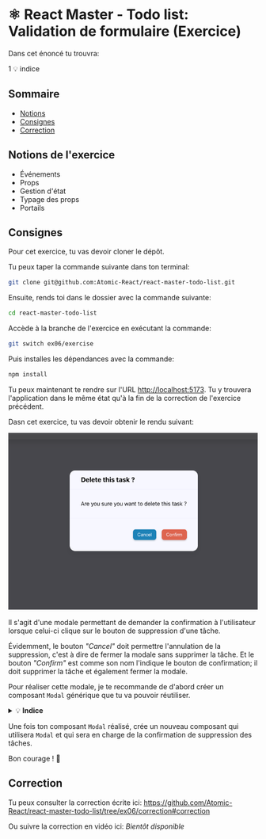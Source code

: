 # ⚛️ React Master - Todo list: Validation de formulaire (Exercice)

Dans cet énoncé tu trouvra:

1 💡 indice

## Sommaire

<!-- no toc -->
*   [Notions](#notions-de-lexercice)
*   [Consignes](#consignes)
*   [Correction](#correction)

## Notions de l'exercice

*   Événements
*   Props
*   Gestion d'état
*   Typage des props
*   Portails

## Consignes

Pour cet exercice, tu vas devoir cloner le dépôt.

Tu peux taper la commande suivante dans ton terminal:

```bash
git clone git@github.com:Atomic-React/react-master-todo-list.git
```

Ensuite, rends toi dans le dossier avec la commande suivante:

```bash
cd react-master-todo-list
```

Accède à la branche de l'exercice en exécutant la commande:

```bash
git switch ex06/exercise
```

Puis installes les dépendances avec la commande:

```bash
npm install
```

Tu peux maintenant te rendre sur l'URL <http://localhost:5173>. Tu y trouvera l'application dans le même état qu'à la fin de la correction de l'exercice précédent.

Dasn cet exercice, tu vas devoir obtenir le rendu suivant:

![delete task modal](docs/delete_task_modal.png)

Il s'agit d'une modale permettant de demander la confirmation à l'utilisateur lorsque celui-ci clique sur le bouton de suppression d'une tâche.

Évidemment, le bouton _"Cancel"_ doit permettre l'annulation de la suppression, c'est à dire de fermer la modale sans supprimer la tâche. Et le bouton _"Confirm"_ est comme son nom l'indique le bouton de confirmation; il doit supprimer la tâche et également fermer la modale.

Pour réaliser cette modale, je te recommande de d'abord créer un composant `Modal` générique que tu va pouvoir réutiliser.

<details>
 <summary>💡 <b>Indice</b></summary>

 > Lorsque tu vas vouloir utiliser ta modale au niveau des lignes du tableau correspondantes au tâches, tu risques d'avoir des erreurs dans la console. Notamment une qui te dit qu'une `div` ne peut pas être enfants d'éléments de tableaux. Pour corriger cela tu peux utiliser les _portails_.
 >
 > C'est une fonctionnalité de **React** qui te permet de "téléporter" des éléments dans le DOM pour les placer où tu veux dans ton JSX tout en respectant la sémantique.
 >
 > Voici le lien de la documentation **React** qui parle des _portails_: <https://react.dev/reference/react-dom/createPortal>

</details>

Une fois ton composant `Modal` réalisé, crée un nouveau composant qui utilisera `Modal` et qui sera en charge de la confirmation de suppression des tâches.

Bon courage ! 💪

## Correction

Tu peux consulter la correction écrite ici: <https://github.com/Atomic-React/react-master-todo-list/tree/ex06/correction#correction>

Ou suivre la correction en vidéo ici: _Bientôt disponible_
